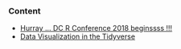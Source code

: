 ### Content

 - [Hurray ... DC R Conference 2018 beginssss !!!](http://nbviewer.jupyter.org/github/mohammadshadan/xlearn/blob/master/2018-11-08-DC-R-CONFERENCE/DC%20R%20CONFERENCE.ipynb)
 - [Data Visualization in the Tidyverse](https://github.com/mohammadshadan/xlearn/blob/master/2018-11-10-Data-Visualization-in-the-Tidyverse/2018-11-10-Data-Visualization-in-the-Tidyverse.md)